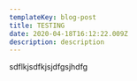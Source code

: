 ```yaml
---
templateKey: blog-post
title: TESTING
date: 2020-04-18T16:12:22.009Z
description: description
---
```

sdflkjsdfkjsjdfgsjhdfg
